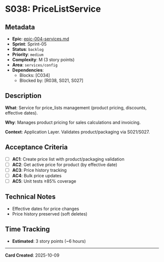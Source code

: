 # S038: PriceListService

## Metadata
- **Epic**: [epic-004-services.md](../../02_epics/epic-004-services.md)
- **Sprint**: Sprint-05
- **Status**: `backlog`
- **Priority**: `medium`
- **Complexity**: M (3 story points)
- **Area**: `services/config`
- **Dependencies**:
  - Blocks: [C034]
  - Blocked by: [R038, S021, S027]

## Description

**What**: Service for price_lists management (product pricing, discounts, effective dates).

**Why**: Manages product pricing for sales calculations and invoicing.

**Context**: Application Layer. Validates product/packaging via S021/S027.

## Acceptance Criteria

- [ ] **AC1**: Create price list with product/packaging validation
- [ ] **AC2**: Get active price for product (by effective date)
- [ ] **AC3**: Price history tracking
- [ ] **AC4**: Bulk price updates
- [ ] **AC5**: Unit tests ≥85% coverage

## Technical Notes
- Effective dates for price changes
- Price history preserved (soft deletes)

## Time Tracking
- **Estimated**: 3 story points (~6 hours)

---
**Card Created**: 2025-10-09
